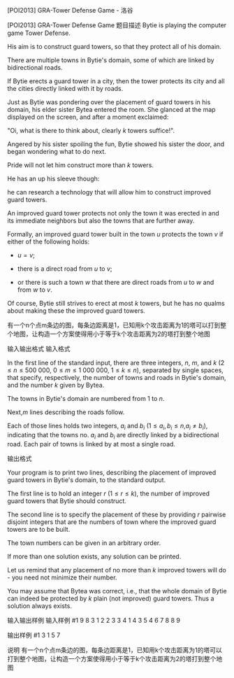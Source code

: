 



[POI2013] GRA-Tower Defense Game - 洛谷














[POI2013] GRA-Tower Defense Game
题目描述
Bytie is playing the computer game Tower Defense.

His aim is to construct guard towers, so that they protect all of his domain.

There are multiple towns in Bytie's domain, some of which are linked by  bidirectional roads.

If Bytie erects a guard tower in a city, then the tower protects its city and  all the cities directly linked with it by roads.

Just as Bytie was pondering over the placement of guard towers in his domain,  his elder sister Bytea entered the room.  She glanced at the map displayed on  the screen, and after a moment exclaimed:

"Oi, what is there to think about, clearly $k$ towers suffice!".

Angered by his sister spoiling the fun, Bytie showed his sister the door,  and began wondering what to do next.

Pride will not let him construct more than $k$ towers.

He has an up his sleeve though:

he can research a technology that will allow him to construct improved guard towers.

An improved guard tower protects not only the town it was erected in and its  immediate neighbors but also the towns that are further away.

Formally, an improved guard tower built in the town $u$ protects the town $v$ if either of the following holds:

- $u=v$;

- there is a direct road from $u$ to $v$;

- or there is such a town $w$ that there are direct roads from $u$ to $w$ and from $w$ to $v$.

Of course, Bytie still strives to erect at most $k$ towers,  but he has no qualms about making these the improved guard towers.

有一个n个点m条边的图，每条边距离是1，已知用k个攻击距离为1的塔可以打到整个地图，让构造一个方案使得用小于等于k个攻击距离为2的塔打到整个地图

输入输出格式
输入格式

In the first line of the standard input, there are three integers,  $n$, $m$, and $k$ ($2\le n\le 500\ 000$,  $0\le m\le 1\ 000\ 000$, $1\le k\le n$), separated by single spaces,  that specify, respectively, the number of towns and roads in Bytie's domain,  and the number $k$ given by Bytea.

The towns in Bytie's domain are numbered from 1 to $n$.

Next,$m$ lines describing the roads follow.

Each of those lines holds two integers, $a_i$ and $b_i$ ($1\le a_i,b_i\le n$,$a_i\ne b_i$), indicating that the towns no. $a_i$ and $b_i$ are directly linked by a bidirectional road. Each pair of towns is linked by at most a single road.

输出格式

Your program is to print two lines, describing the placement of improved  guard towers in Bytie's domain, to the standard output.

The first line is to hold an integer $r$ ($1\le r\le k$), the number of  improved guard towers that Bytie should construct.

The second line is to specify the placement of these by providing $r$ pairwise disjoint integers that are the numbers of town where the improved  guard towers are to be built.

The town numbers can be given in an arbitrary order.

If more than one solution exists, any solution can be printed.

Let us remind that any placement of no more than $k$ improved towers will do  - you need not minimize their number.

You may assume that Bytea was correct, i.e., that the whole domain of Bytie  can indeed be protected by $k$ plain (not improved) guard towers. Thus a solution always exists.

输入输出样例
输入样例 #1
9 8 3
1 2
2 3
3 4
1 4
3 5
4 6
7 8
8 9

输出样例 #1
3
1 5 7 

说明
有一个n个点m条边的图，每条边距离是1，已知用k个攻击距离为1的塔可以打到整个地图，让构造一个方案使得用小于等于k个攻击距离为2的塔打到整个地图







